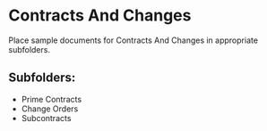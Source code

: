 # Contracts And Changes

Place sample documents for Contracts And Changes in appropriate subfolders.

## Subfolders:
- Prime Contracts
- Change Orders
- Subcontracts

